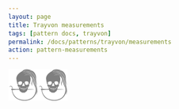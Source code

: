 ```yaml
---
layout: page
title: Trayvon measurements
tags: [pattern docs, trayvon]
permalink: /docs/patterns/trayvon/measurements
action: pattern-measurements
---
```

<div id="measurements"><p class="text-center"><img src="/img/logo/spinner.svg" alt="Loading..."></p></div>
